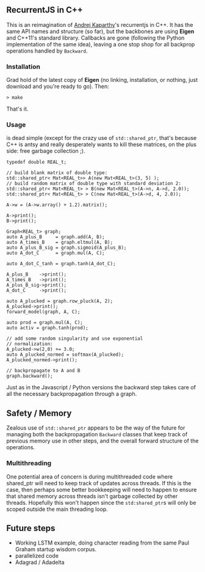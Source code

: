 RecurrentJS in C++
------------------

This is an reimagination of [Andrej Kaparthy](http://cs.stanford.edu/people/karpathy/)'s recurrentjs in C++. It has the same API names and structure (so far), but the backbones are using **Eigen** and C++11's standard library. Callbacks are gone (following the Python implementation of the same idea), leaving a one stop shop for all backprop operations handled by `Backward`.

### Installation
	
Grad hold of the latest copy of **Eigen** (no linking, installation, or nothing, just download and you're ready to go). Then:

	> make

That's it.

### Usage

is dead simple (except for the crazy use of `std::shared_ptr`, that's
because C++ is antsy and really desperately wants to kill these matrices,
on the plus side: free garbage collection ;).

	typedef double REAL_t;

	// build blank matrix of double type:
    std::shared_ptr< Mat<REAL_t>> A(new Mat<REAL_t>(3, 5) );
    // build random matrix of double type with standard deviation 2:
    std::shared_ptr< Mat<REAL_t> > B(new Mat<REAL_t>(A->n, A->d, 2.0));
    std::shared_ptr< Mat<REAL_t> > C(new Mat<REAL_t>(A->d, 4, 2.0));

    A->w = (A->w.array() + 1.2).matrix();

    A->print();
    B->print();

    Graph<REAL_t> graph;
    auto A_plus_B     = graph.add(A, B);
    auto A_times_B    = graph.eltmul(A, B);
    auto A_plus_B_sig = graph.sigmoid(A_plus_B);
    auto A_dot_C      = graph.mul(A, C);

    auto A_dot_C_tanh = graph.tanh(A_dot_C);

    A_plus_B    ->print();
    A_times_B   ->print();
    A_plus_B_sig->print();
    A_dot_C     ->print();

    auto A_plucked = graph.row_pluck(A, 2);
    A_plucked->print();
    forward_model(graph, A, C);

    auto prod = graph.mul(A, C);
    auto activ = graph.tanh(prod);

    // add some random singularity and use exponential
    // normalization:
    A_plucked->w(2,0) += 3.0;
    auto A_plucked_normed = softmax(A_plucked);
    A_plucked_normed->print();

    // backpropagate to A and B
    graph.backward();

Just as in the Javascript / Python versions the backward step takes care of all the necessary backpropagation through a graph.

Safety / Memory
---------------

Zealous use of `std::shared_ptr` appears to be the way of the future for managing
both the backpropagation `Backward` classes that keep track of previous memory use in other steps, and the overall forward structure of the operations.

### Multithreading

One potential area of concern is during multithreaded code where shared_ptr will need to keep track of updates across threads. If this is the case, then perhaps some better bookkeeping will need to happen to ensure that shared memory across threads isn't garbage collected by other threads. Hopefully this won't happen since the `std:shared_ptr`s will only be scoped outside the main threading loop.


Future steps
------------

* Working LSTM example, doing character reading from the same Paul Graham startup wisdom corpus. 
* parallelized code
* Adagrad / Adadelta
